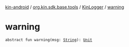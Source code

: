 [kin-android](../../index.md) / [org.kin.sdk.base.tools](../index.md) / [KinLogger](index.md) / [warning](./warning.md)

# warning

`abstract fun warning(msg: `[`String`](https://kotlinlang.org/api/latest/jvm/stdlib/kotlin/-string/index.html)`): `[`Unit`](https://kotlinlang.org/api/latest/jvm/stdlib/kotlin/-unit/index.html)